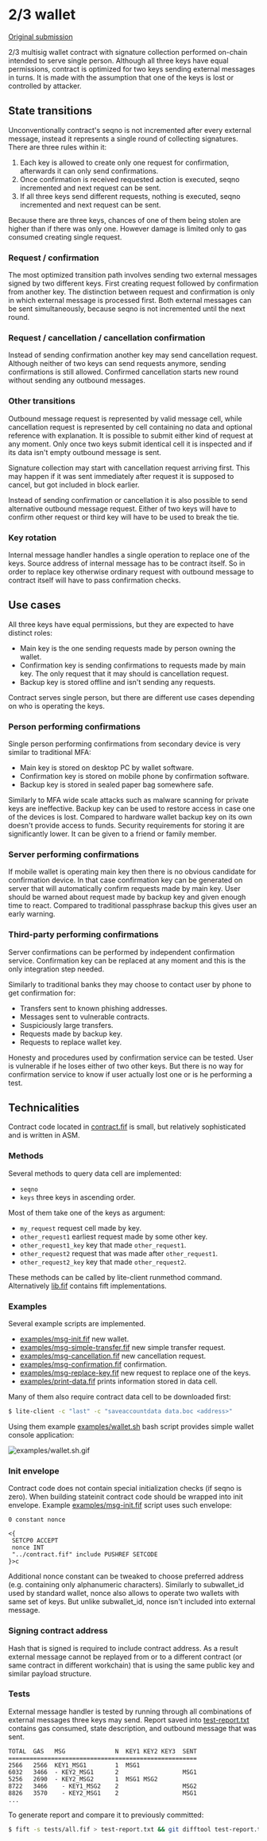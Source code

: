 # 2/3 wallet

[Original submission]

2/3 multisig wallet contract with signature collection performed on-chain intended to serve single person. Although all three keys have equal permissions, contract is optimized for two keys sending external messages in turns. It is made with the assumption that one of the keys is lost or controlled by attacker.

## State transitions

Unconventionally contract's seqno is not incremented after every external message, instead it represents a single round of collecting signatures. There are three rules within it:

1. Each key is allowed to create only one request for confirmation, afterwards it can only send confirmations.
1. Once confirmation is received requested action is executed, seqno incremented and next request can be sent.
1. If all three keys send different requests, nothing is executed, seqno incremented and next request can be sent.

Because there are three keys, chances of one of them being stolen are higher than if there was only one. However damage is limited only to gas consumed creating single request.

### Request / confirmation

The most optimized transition path involves sending two external messages signed by two different keys. First creating request followed by confirmation from another key. The distinction between request and confirmation is only in which external message is processed first. Both external messages can be sent simultaneously, because seqno is not incremented until the next round.

### Request / cancellation / cancellation confirmation

Instead of sending confirmation another key may send cancellation request. Although neither of two keys can send requests anymore, sending confirmations is still allowed. Confirmed cancellation starts new round without sending any outbound messages.

### Other transitions

Outbound message request is represented by valid message cell, while cancellation request is represented by cell containing no data and optional reference with explanation. It is possible to submit either kind of request at any moment. Only once two keys submit identical cell it is inspected and if its data isn't empty outbound message is sent.

Signature collection may start with cancellation request arriving first. This may happen if it was sent immediately after request it is supposed to cancel, but got included in block earlier.

Instead of sending confirmation or cancellation it is also possible to send alternative outbound message request. Either of two keys will have to confirm other request or third key will have to be used to break the tie.

### Key rotation

Internal message handler handles a single operation to replace one of the keys. Source address of internal message has to be contract itself. So in order to replace key otherwise ordinary request with outbound message to contract itself will have to pass confirmation checks.

## Use cases

All three keys have equal permissions, but they are expected to have distinct roles:

- Main key is the one sending requests made by person owning the wallet.
- Confirmation key is sending confirmations to requests made by main key. The only request that it may should is cancellation request.
- Backup key is stored offline and isn't sending any requests.

Contract serves single person, but there are different use cases depending on who is operating the keys.

### Person performing confirmations

Single person performing confirmations from secondary device is very similar to traditional MFA:

- Main key is stored on desktop PC by wallet software.
- Confirmation key is stored on mobile phone by confirmation software.
- Backup key is stored in sealed paper bag somewhere safe.

Similarly to MFA wide scale attacks such as malware scanning for private keys are ineffective. Backup key can be used to restore access in case one of the devices is lost. Compared to hardware wallet backup key on its own doesn't provide access to funds. Security requirements for storing it are significantly lower. It can be given to a friend or family member.

### Server performing confirmations

If mobile wallet is operating main key then there is no obvious candidate for confirmation device. In that case confirmation key can be generated on server that will automatically confirm requests made by main key. User should be warned about request made by backup key and given enough time to react. Compared to traditional passphrase backup this gives user an early warning.

### Third-party performing confirmations

Server confirmations can be performed by independent confirmation service. Confirmation key can be replaced at any moment and this is the only integration step needed.

Similarly to traditional banks they may choose to contact user by phone to get confirmation for:

- Transfers sent to known phishing addresses.
- Messages sent to vulnerable contracts.
- Suspiciously large transfers.
- Requests made by backup key.
- Requests to replace wallet key.

Honesty and procedures used by confirmation service can be tested. User is vulnerable if he loses either of two other keys. But there is no way for confirmation service to know if user actually lost one or is he performing a test.

## Technicalities

Contract code located in [contract.fif] is small, but relatively sophisticated and is written in ASM.

### Methods

Several methods to query data cell are implemented:

- `seqno`
- `keys` three keys in ascending order.

Most of them take one of the keys as argument:

- `my_request` request cell made by key.
- `other_request1` earliest request made by some other key.
- `other_request1_key` key that made `other_request1`.
- `other_request2` request that was made after `other_request1`.
- `other_request2_key` key that made `other_request2`.

These methods can be called by lite-client runmethod command. Alternatively [lib.fif] contains fift implementations.

### Examples

Several example scripts are implemented.

- [examples/msg-init.fif] new wallet.
- [examples/msg-simple-transfer.fif] new simple transfer request.
- [examples/msg-cancellation.fif] new cancellation request.
- [examples/msg-confirmation.fif] confirmation.
- [examples/msg-replace-key.fif] new request to replace one of the keys.
- [examples/print-data.fif] prints information stored in data cell.

Many of them also require contract data cell to be downloaded first:

```sh
$ lite-client -c "last" -c "saveaccountdata data.boc <address>"
```

Using them example [examples/wallet.sh] bash script provides simple wallet console application:

![examples/wallet.sh.gif][examples/wallet.sh.gif]

### Init envelope

Contract code does not contain special initialization checks (if seqno is zero). When building stateinit contract code should be wrapped into init envelope. Example [examples/msg-init.fif] script uses such envelope:

```
0 constant nonce

<{
 SETCP0 ACCEPT
 nonce INT
 "../contract.fif" include PUSHREF SETCODE
}>c
```

Additional nonce constant can be tweaked to choose preferred address (e.g. containing only alphanumeric characters). Similarly to subwallet_id used by standard wallet, nonce also allows to operate two wallets with same set of keys. But unlike subwallet_id, nonce isn't included into external message.

### Signing contract address

Hash that is signed is required to include contract address. As a result external message cannot be replayed from or to a different contract (or same contract in different workchain) that is using the same public key and similar payload structure.

### Tests

External message handler is tested by running through all combinations of external messages three keys may send. Report saved into [test-report.txt] contains gas consumed, state description, and outbound message that was sent.

```
TOTAL  GAS   MSG              N  KEY1 KEY2 KEY3  SENT
=====================================================
2566   2566  KEY1_MSG1        1  MSG1
6032   3466  - KEY2_MSG1      2                  MSG1
5256   2690  - KEY2_MSG2      1  MSG1 MSG2
8722   3466    - KEY1_MSG2    2                  MSG2
8826   3570    - KEY2_MSG1    2                  MSG1
...
```

To generate report and compare it to previously committed:

```sh
$ fift -s tests/all.fif > test-report.txt && git difftool test-report.txt
```

[original submission]: https://github.com/rainydio/wallet23/tree/a655b1acb3853b8fa33c34909a43d8e80b977bca
[contract.fif]: https://github.com/rainydio/wallet23/blob/master/contract.fif
[lib.fif]: https://github.com/rainydio/wallet23/blob/master/lib.fif
[examples/msg-init.fif]: https://github.com/rainydio/wallet23/blob/master/examples/msg-init.fif
[examples/msg-simple-transfer.fif]: https://github.com/rainydio/wallet23/blob/master/examples/msg-simple-transfer.fif
[examples/msg-cancellation.fif]: https://github.com/rainydio/wallet23/blob/master/examples/msg-cancellation.fif
[examples/msg-confirmation.fif]: https://github.com/rainydio/wallet23/blob/master/examples/msg-confirmation.fif
[examples/msg-replace-key.fif]: https://github.com/rainydio/wallet23/blob/master/examples/msg-replace-key.fif
[examples/print-data.fif]: https://github.com/rainydio/wallet23/blob/master/examples/print-data.fif
[examples/wallet.sh]: https://github.com/rainydio/wallet23/blob/master/examples/wallet.sh
[examples/wallet.sh.gif]: https://raw.githubusercontent.com/rainydio/wallet23/master/examples/wallet.sh.gif
[test-report.txt]: https://github.com/rainydio/wallet23/blob/master/test-report.txt
